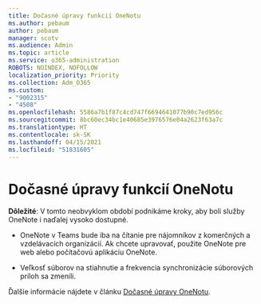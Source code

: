 ```yaml
---
title: Dočasné úpravy funkcií OneNotu
ms.author: pebaum
author: pebaum
manager: scotv
ms.audience: Admin
ms.topic: article
ms.service: o365-administration
ROBOTS: NOINDEX, NOFOLLOW
localization_priority: Priority
ms.collection: Adm_O365
ms.custom:
- "9002315"
- "4508"
ms.openlocfilehash: 5586a7b1f87c4cd747f6694641077b90c7ed956c
ms.sourcegitcommit: 8bc60ec34bc1e40685e3976576e04a2623f63a7c
ms.translationtype: HT
ms.contentlocale: sk-SK
ms.lasthandoff: 04/15/2021
ms.locfileid: "51831605"
---
```

# <a name="onenote-temporary-adjustments"></a>Dočasné úpravy funkcií OneNotu

**Dôležité**: V tomto neobvyklom období podnikáme kroky, aby boli služby OneNote i naďalej vysoko dostupné.

- OneNote v Teams bude iba na čítanie pre nájomníkov z komerčných a vzdelávacích organizácií. Ak chcete upravovať, použite OneNote pre web alebo počítačovú aplikáciu OneNote.

- Veľkosť súborov na stiahnutie a frekvencia synchronizácie súborových príloh sa zmenili.

Ďalšie informácie nájdete v článku [Dočasné úpravy OneNotu](https://techcommunity.microsoft.com/t5/onenote-service-updates/awareness-of-temporary-adjustments-in-microsoft-onenote/m-p/1248100).
